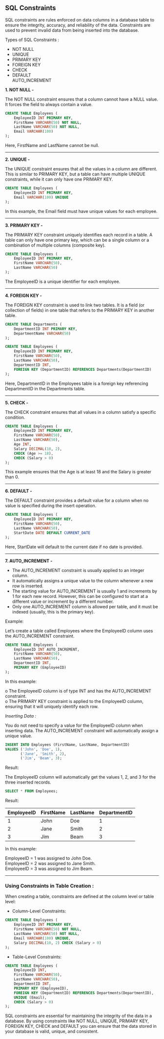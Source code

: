 ## SQL Constraints

SQL constraints are rules enforced on data columns in a database table to ensure the integrity, accuracy, and reliability of the data. Constraints are used to prevent invalid data from being inserted into the database.

Types of SQL Constraints :

- NOT NULL <br>
- UNIQUE <br>
- PRIMARY KEY <br>
- FOREIGN KEY <br>
- CHECK <br>
- DEFAULT <br>
  AUTO_INCREMENT<br>

**1. NOT NULL -**

The NOT NULL constraint ensures that a column cannot have a NULL value. It forces the field to always contain a value.
```sql
CREATE TABLE Employees (
    EmployeeID INT PRIMARY KEY,
    FirstName VARCHAR(50) NOT NULL,
    LastName VARCHAR(50) NOT NULL,
    Email VARCHAR(100)
);
```
Here, FirstName and LastName cannot be null.
<hr/>

**2. UNIQUE -**

The UNIQUE constraint ensures that all the values in a column are different. This is similar to PRIMARY KEY, but a table can have multiple UNIQUE constraints, while it can only have one PRIMARY KEY.

```sql
CREATE TABLE Employees (
    EmployeeID INT PRIMARY KEY,
    Email VARCHAR(100) UNIQUE
);
```
In this example, the Email field must have unique values for each employee.
<hr/>

**3. PRIMARY KEY -**

The PRIMARY KEY constraint uniquely identifies each record in a table. A table can only have one primary key, which can be a single column or a combination of multiple columns (composite key).

```sql
CREATE TABLE Employees (
    EmployeeID INT PRIMARY KEY,
    FirstName VARCHAR(50),
    LastName VARCHAR(50)
);
```
The EmployeeID is a unique identifier for each employee.
<hr/>

**4. FOREIGN KEY -**

The FOREIGN KEY constraint is used to link two tables. It is a field (or collection of fields) in one table that refers to the PRIMARY KEY in another table.
```sql
CREATE TABLE Departments (
    DepartmentID INT PRIMARY KEY,
    DepartmentName VARCHAR(50)
);

CREATE TABLE Employees (
    EmployeeID INT PRIMARY KEY,
    FirstName VARCHAR(50),
    LastName VARCHAR(50),
    DepartmentID INT,
    FOREIGN KEY (DepartmentID) REFERENCES Departments(DepartmentID)
);
```
Here, DepartmentID in the Employees table is a foreign key referencing DepartmentID in the Departments table.
<hr/>

**5. CHECK -**

The CHECK constraint ensures that all values in a column satisfy a specific condition.
```sql
CREATE TABLE Employees (
    EmployeeID INT PRIMARY KEY,
    FirstName VARCHAR(50),
    LastName VARCHAR(50),
    Age INT,
    Salary DECIMAL(10, 2),
    CHECK (Age >= 18),
    CHECK (Salary > 0)
);
```
This example ensures that the Age is at least 18 and the Salary is greater than 0.
<hr/>

**6. DEFAULT -**

The DEFAULT constraint provides a default value for a column when no value is specified during the insert operation.
```sql
CREATE TABLE Employees (
    EmployeeID INT PRIMARY KEY,
    FirstName VARCHAR(50),
    LastName VARCHAR(50),
    StartDate DATE DEFAULT CURRENT_DATE
);
```
Here, StartDate will default to the current date if no date is provided.

<hr/>

**7. AUTO_INCREMENT -**

- The AUTO_INCREMENT constraint is usually applied to an integer column.<br>
- It automatically assigns a unique value to the column whenever a new row is inserted.<br>
- The starting value for AUTO_INCREMENT is usually 1 and increments by 1 for each new record. However, this can be configured to start at a different value or increment by a different number.<br>
- Only one AUTO_INCREMENT column is allowed per table, and it must be indexed (usually, this is the primary key).<br>

Example:

Let’s create a table called Employees where the EmployeeID column uses the AUTO_INCREMENT constraint.

```sql
CREATE TABLE Employees (
    EmployeeID INT AUTO_INCREMENT,
    FirstName VARCHAR(50),
    LastName VARCHAR(50),
    DepartmentID INT,
    PRIMARY KEY (EmployeeID)
);
```
In this example:

o The EmployeeID column is of type INT and has the AUTO_INCREMENT constraint.<br>
o The PRIMARY KEY constraint is applied to the EmployeeID column, ensuring that it will uniquely identify each row.

*Inserting Data :*

You do not need to specify a value for the EmployeeID column when inserting data. The AUTO_INCREMENT constraint will automatically assign a unique value.

```sql
INSERT INTO Employees (FirstName, LastName, DepartmentID)
VALUES ('John', 'Doe', 1),
       ('Jane', 'Smith', 2),
       ('Jim', 'Beam', 3);
```

Result:

The EmployeeID column will automatically get the values 1, 2, and 3 for the three inserted records.
```sql
SELECT * FROM Employees;
```

Result:

|EmployeeID|FirstName|	LastName |DepartmentID|
|----------|---------|-----------|------------|
|1         |	 John|	Doe	     |1           |
|2         |	 Jane|	Smith    |	2         |
|3         |	 Jim |Beam	     |3           |

In this example:

EmployeeID = 1 was assigned to John Doe. <br>
EmployeeID = 2 was assigned to Jane Smith.<br>
EmployeeID = 3 was assigned to Jim Beam.<br>

<hr/>

### Using Constraints in Table Creation :

When creating a table, constraints are defined at the column level or table level:

- Column-Level Constraints:

```sql
CREATE TABLE Employees (
    EmployeeID INT PRIMARY KEY,
    FirstName VARCHAR(50) NOT NULL,
    LastName VARCHAR(50) NOT NULL,
    Email VARCHAR(100) UNIQUE,
    Salary DECIMAL(10, 2) CHECK (Salary > 0)
);
```

- Table-Level Constraints:

```sql
CREATE TABLE Employees (
    EmployeeID INT,
    FirstName VARCHAR(50),
    LastName VARCHAR(50),
    DepartmentID INT,
    PRIMARY KEY (EmployeeID),
    FOREIGN KEY (DepartmentID) REFERENCES Departments(DepartmentID),
    UNIQUE (Email),
    CHECK (Salary > 0)
);
```

SQL constraints are essential for maintaining the integrity of the data in a database. By using constraints like NOT NULL, UNIQUE, PRIMARY KEY, FOREIGN KEY, CHECK and DEFAULT you can ensure that the data stored in your database is valid, unique, and consistent.
